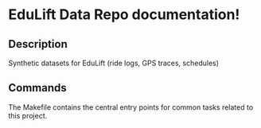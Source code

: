 # EduLift Data Repo documentation!

## Description

Synthetic datasets for EduLift (ride logs, GPS traces, schedules)

## Commands

The Makefile contains the central entry points for common tasks related to this project.

